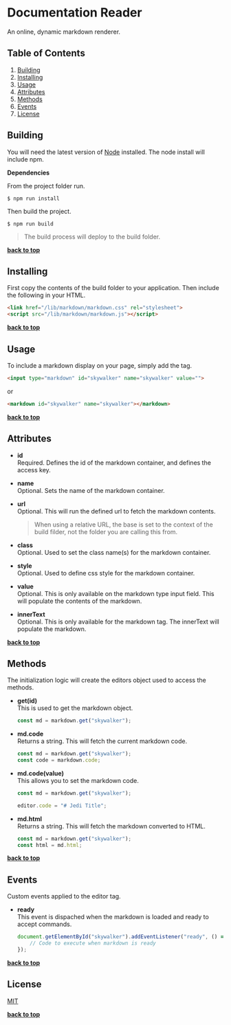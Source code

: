 # Documentation Reader
An online, dynamic markdown renderer.

## Table of Contents

  1. [Building](#building)
  1. [Installing](#installing)
  1. [Usage](#usage)
  1. [Attributes](#attributes)
  1. [Methods](#methods)
  1. [Events](#events)
  1. [License](#license)

## Building
You will need the latest version of [Node](https://nodejs.org/en/download/) installed. The node install will include npm.

**Dependencies**

From the project folder run.
```
$ npm run install
```

Then build the project.
```
$ npm run build
```

> The build process will deploy to the build folder.

**[back to top](#)**

## Installing
First copy the contents of the build folder to your application. Then include the following in your HTML.

```html
<link href="/lib/markdown/markdown.css" rel="stylesheet">
<script src="/lib/markdown/markdown.js"></script>
```

**[back to top](#)**

## Usage
To include a markdown display on your page, simply add the tag.

```html
<input type="markdown" id="skywalker" name="skywalker" value="">
```

or

```html
<markdown id="skywalker" name="skywalker"></markdown>
```

**[back to top](#)**

## Attributes
- **id**  
  Required. Defines the id of the markdown container, and defines the access key.

- **name**  
  Optional. Sets the name of the markdown container.

- **url**  
  Optional. This will run the defined url to fetch the markdown contents.
  > When using a relative URL, the base is set to the context of the build filder, not the folder you are calling this from.

- **class**  
  Optional. Used to set the class name(s) for the markdown container.

- **style**  
  Optional. Used to define css style for the markdown container.

- **value**  
  Optional. This is only available on the markdown type input field. This will populate the contents of the markdown.

- **innerText**  
  Optional. This is only available for the markdown tag. The innerText will populate the markdown.

**[back to top](#)**

## Methods
The initialization logic will create the editors object used to access the methods.

- **get(id)**  
  This is used to get the markdown object.
  &nbsp;  
  ```javascript
  const md = markdown.get("skywalker");
  ```

- **md.code**  
  Returns a string. This will fetch the current markdown code.
  &nbsp;  
  ```javascript
  const md = markdown.get("skywalker");
  const code = markdown.code;
  ```

- **md.code(value)**  
  This allows you to set the markdown code.
  &nbsp;  
  ```javascript
  const md = markdown.get("skywalker");

  editor.code = "# Jedi Title";
  ```

- **md.html**  
  Returns a string. This will fetch the markdown converted to HTML.
  &nbsp;  
  ```javascript
  const md = markdown.get("skywalker");
  const html = md.html;
  ```

**[back to top](#)**

## Events
Custom events applied to the editor tag.

- **ready**  
  This event is dispached when the markdown is loaded and ready to accept commands.
  &nbsp;  
  ```javascript
  document.getElementById("skywalker").addEventListener("ready", () => {
      // Code to execute when markdown is ready
  });
  ```

**[back to top](#)**

## License
[MIT](https://github.com/fofxsoft/code-editor/blob/master/LICENSE.md)

**[back to top](#)**
